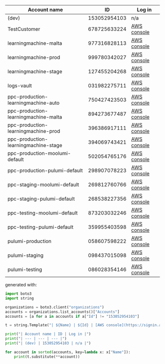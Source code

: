 | Account name | ID | Log in |
| --- | --- | --- |
| (dev) | 153052954103 | n/a |
| TestCustomer | 678725633224 | [AWS console](https://signin.aws.amazon.com/switchrole?roleName=OrganizationAccountAccessRole&account=678725633224&displayName=TestCustomer)
| learningmachine-malta | 977316828113 | [AWS console](https://signin.aws.amazon.com/switchrole?roleName=OrganizationAccountAccessRole&account=977316828113&displayName=learningmachine-malta)
| learningmachine-prod | 999780342027 | [AWS console](https://signin.aws.amazon.com/switchrole?roleName=OrganizationAccountAccessRole&account=999780342027&displayName=learningmachine-prod)
| learningmachine-stage | 127455204268 | [AWS console](https://signin.aws.amazon.com/switchrole?roleName=OrganizationAccountAccessRole&account=127455204268&displayName=learningmachine-stage)
| logs-vault | 031982275711 | [AWS console](https://signin.aws.amazon.com/switchrole?roleName=OrganizationAccountAccessRole&account=031982275711&displayName=logs-vault)
| ppc-production-learningmachine-auto | 750427423503 | [AWS console](https://signin.aws.amazon.com/switchrole?roleName=OrganizationAccountAccessRole&account=750427423503&displayName=ppc-production-learningmachine-auto)
| ppc-production-learningmachine-malta | 894273677487 | [AWS console](https://signin.aws.amazon.com/switchrole?roleName=OrganizationAccountAccessRole&account=894273677487&displayName=ppc-production-learningmachine-malta)
| ppc-production-learningmachine-prod | 396386917111 | [AWS console](https://signin.aws.amazon.com/switchrole?roleName=OrganizationAccountAccessRole&account=396386917111&displayName=ppc-production-learningmachine-prod)
| ppc-production-learningmachine-stage | 394069743421 | [AWS console](https://signin.aws.amazon.com/switchrole?roleName=OrganizationAccountAccessRole&account=394069743421&displayName=ppc-production-learningmachine-stage)
| ppc-production-moolumi-default | 502054765176 | [AWS console](https://signin.aws.amazon.com/switchrole?roleName=OrganizationAccountAccessRole&account=502054765176&displayName=ppc-production-moolumi-default)
| ppc-production-pulumi-default | 298907078223 | [AWS console](https://signin.aws.amazon.com/switchrole?roleName=OrganizationAccountAccessRole&account=298907078223&displayName=ppc-production-pulumi-default)
| ppc-staging-moolumi-default | 269812760766 | [AWS console](https://signin.aws.amazon.com/switchrole?roleName=OrganizationAccountAccessRole&account=269812760766&displayName=ppc-staging-moolumi-default)
| ppc-staging-pulumi-default | 268538227356 | [AWS console](https://signin.aws.amazon.com/switchrole?roleName=OrganizationAccountAccessRole&account=268538227356&displayName=ppc-staging-pulumi-default)
| ppc-testing-moolumi-default | 873203032246 | [AWS console](https://signin.aws.amazon.com/switchrole?roleName=OrganizationAccountAccessRole&account=873203032246&displayName=ppc-testing-moolumi-default)
| ppc-testing-pulumi-default | 359955403598 | [AWS console](https://signin.aws.amazon.com/switchrole?roleName=OrganizationAccountAccessRole&account=359955403598&displayName=ppc-testing-pulumi-default)
| pulumi-production | 058607598222 | [AWS console](https://signin.aws.amazon.com/switchrole?roleName=OrganizationAccountAccessRole&account=058607598222&displayName=pulumi-production)
| pulumi-staging | 098437015098 | [AWS console](https://signin.aws.amazon.com/switchrole?roleName=OrganizationAccountAccessRole&account=098437015098&displayName=pulumi-staging)
| pulumi-testing | 086028354146 | [AWS console](https://signin.aws.amazon.com/switchrole?roleName=OrganizationAccountAccessRole&account=086028354146&displayName=pulumi-testing)


generated with:
```python
import boto3
import string

organizations = boto3.client("organizations")
accounts = organizations.list_accounts()["Accounts"]
accounts = [a for a in accounts if a["Id"] != "153052954103"]

t = string.Template("| ${Name} | ${Id} | [AWS console](https://signin.aws.amazon.com/switchrole?roleName=OrganizationAccountAccessRole&account=${Id}&displayName=${Name})")

print("| Account name | ID | Log in |")
print("| --- | --- | --- |")
print("| (dev) | 153052954103 | n/a |")

for account in sorted(accounts, key=lambda x: x["Name"]):
    print(t.substitute(**account))
```
